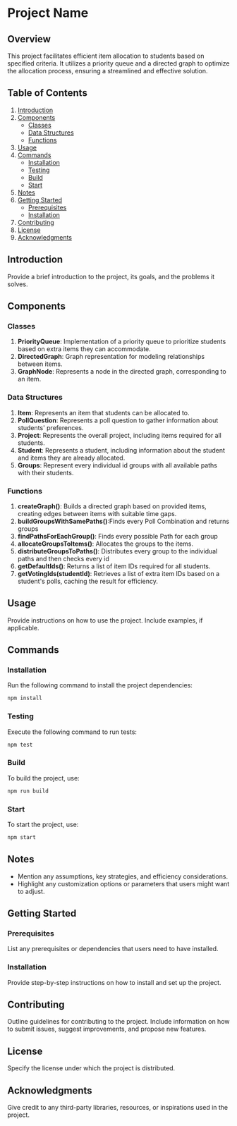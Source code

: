 # Project Name

## Overview

This project facilitates efficient item allocation to students based on specified criteria. It utilizes a priority queue and a directed graph to optimize the allocation process, ensuring a streamlined and effective solution.

## Table of Contents

1. [Introduction](#introduction)
2. [Components](#components)
   - [Classes](#classes)
   - [Data Structures](#data-structures)
   - [Functions](#functions)
3. [Usage](#usage)
4. [Commands](#commands)
   - [Installation](#installation)
   - [Testing](#testing)
   - [Build](#build)
   - [Start](#start)
5. [Notes](#notes)
6. [Getting Started](#getting-started)
   - [Prerequisites](#prerequisites)
   - [Installation](#installation-1)
7. [Contributing](#contributing)
8. [License](#license)
9. [Acknowledgments](#acknowledgments)

## Introduction

Provide a brief introduction to the project, its goals, and the problems it solves.

## Components

### Classes

1. **PriorityQueue**: Implementation of a priority queue to prioritize students based on extra items they can accommodate.
2. **DirectedGraph**: Graph representation for modeling relationships between items.
3. **GraphNode**: Represents a node in the directed graph, corresponding to an item.

### Data Structures

1. **Item**: Represents an item that students can be allocated to.
2. **PollQuestion**: Represents a poll question to gather information about students' preferences.
3. **Project**: Represents the overall project, including items required for all students.
4. **Student**: Represents a student, including information about the student and items they are already allocated.
5. **Groups**: Represent every individual id groups with all available paths with their students.

### Functions

1. **createGraph()**: Builds a directed graph based on provided items, creating edges between items with suitable time gaps.
2. **buildGroupsWithSamePaths()**:Finds every Poll Combination and returns groups
3. **findPathsForEachGroup()**: Finds every possible Path for each group
4. **allocateGroupsToItems()**: Allocates the groups to the items.
5. **distributeGroupsToPaths()**: Distributes every group to the individual paths and then checks every id
6. **getDefaultIds()**: Returns a list of item IDs required for all students.
7. **getVotingIds(studentId)**: Retrieves a list of extra item IDs based on a student's polls, caching the result for efficiency.

## Usage

Provide instructions on how to use the project. Include examples, if applicable.

## Commands

### Installation

Run the following command to install the project dependencies:

```bash
npm install
```

### Testing

Execute the following command to run tests:

```bash
npm test
```

### Build

To build the project, use:

```bash
npm run build
```

### Start

To start the project, use:

```bash
npm start
```

## Notes

- Mention any assumptions, key strategies, and efficiency considerations.
- Highlight any customization options or parameters that users might want to adjust.

## Getting Started

### Prerequisites

List any prerequisites or dependencies that users need to have installed.

### Installation

Provide step-by-step instructions on how to install and set up the project.

## Contributing

Outline guidelines for contributing to the project. Include information on how to submit issues, suggest improvements, and propose new features.

## License

Specify the license under which the project is distributed.

## Acknowledgments

Give credit to any third-party libraries, resources, or inspirations used in the project.
